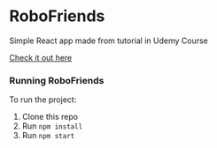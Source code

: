 # RoboFriends

Simple React app made from tutorial in Udemy Course

[Check it out here](https://trusting-fermi-4202d9.netlify.com/)

### Running RoboFriends

To run the project:

1. Clone this repo
2. Run `npm install`
3. Run `npm start`